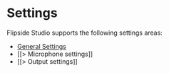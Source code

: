 # Settings

Flipside Studio supports the following settings areas:

* <a href="/docs/2023.1/studio/references/settings/general-settings">General Settings</a>
* [[> Microphone settings]]
* [[> Output settings]]
